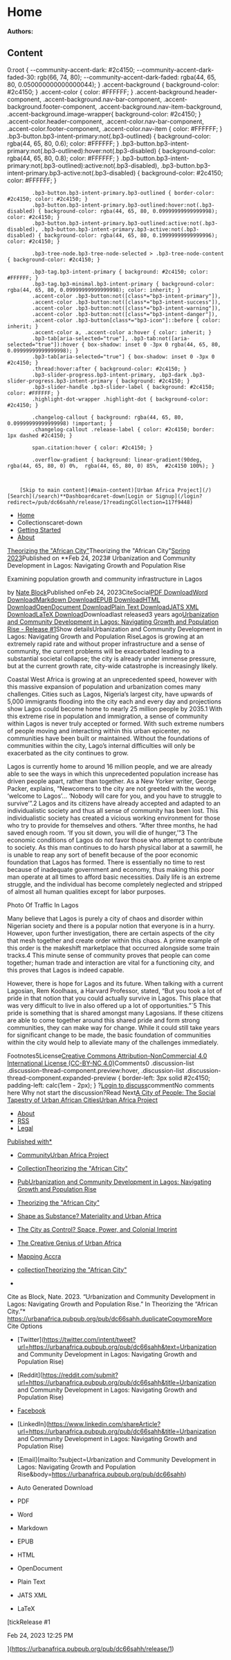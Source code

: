 # Home

**Authors:** 

## Content

0:root { 
			--community-accent-dark: #2c4150;
			--community-accent-dark-faded-30: rgb(66, 74, 80);
			--community-accent-dark-faded: rgba(44, 65, 80, 0.050000000000000044);
		}
			.accent-background { background-color: #2c4150; }
			.accent-color { color: #FFFFFF; }
			.accent-background.header-component, .accent-background.nav-bar-component, .accent-background.footer-component, .accent-background.nav-item-background, .accent-background.image-wrapper{ background-color: #2c4150; }
			.accent-color.header-component, .accent-color.nav-bar-component, .accent-color.footer-component, .accent-color.nav-item { color: #FFFFFF; }
			.bp3-button.bp3-intent-primary:not(.bp3-outlined) { background-color: rgba(44, 65, 80, 0.6); color: #FFFFFF; }
			.bp3-button.bp3-intent-primary:not(.bp3-outlined):hover:not(.bp3-disabled) { background-color: rgba(44, 65, 80, 0.8); color: #FFFFFF; }
			.bp3-button.bp3-intent-primary:not(.bp3-outlined):active:not(.bp3-disabled), .bp3-button.bp3-intent-primary.bp3-active:not(.bp3-disabled) { background-color: #2c4150; color: #FFFFFF; }

			.bp3-button.bp3-intent-primary.bp3-outlined { border-color: #2c4150; color: #2c4150; }
			.bp3-button.bp3-intent-primary.bp3-outlined:hover:not(.bp3-disabled) { background-color: rgba(44, 65, 80, 0.09999999999999998); color: #2c4150; }
			.bp3-button.bp3-intent-primary.bp3-outlined:active:not(.bp3-disabled), .bp3-button.bp3-intent-primary.bp3-active:not(.bp3-disabled) { background-color: rgba(44, 65, 80, 0.19999999999999996); color: #2c4150; }

			.bp3-tree-node.bp3-tree-node-selected > .bp3-tree-node-content { background-color: #2c4150; }

			.bp3-tag.bp3-intent-primary { background: #2c4150; color: #FFFFFF; }
			.bp3-tag.bp3-minimal.bp3-intent-primary { background-color: rgba(44, 65, 80, 0.09999999999999998); color: inherit; }
			.accent-color .bp3-button:not([class*="bp3-intent-primary"]),
			.accent-color .bp3-button:not([class*="bp3-intent-success"]),
			.accent-color .bp3-button:not([class*="bp3-intent-warning"]),
			.accent-color .bp3-button:not([class*="bp3-intent-danger"]),
			.accent-color .bp3-button[class*="bp3-icon"]::before { color: inherit; }
			.accent-color a, .accent-color a:hover { color: inherit; }
			.bp3-tab[aria-selected="true"], .bp3-tab:not([aria-selected="true"]):hover { box-shadow: inset 0 -3px 0 rgba(44, 65, 80, 0.09999999999999998); }
			.bp3-tab[aria-selected="true"] { box-shadow: inset 0 -3px 0 #2c4150; }
			.thread:hover:after { background-color: #2c4150; }
			.bp3-slider-progress.bp3-intent-primary, .bp3-dark .bp3-slider-progress.bp3-intent-primary { background: #2c4150; }
			.bp3-slider-handle .bp3-slider-label { background: #2c4150; color: #FFFFFF; }
			.highlight-dot-wrapper .highlight-dot { background-color: #2c4150; }

			.changelog-callout { background: rgba(44, 65, 80, 0.09999999999999998) !important; }
			.changelog-callout .release-label { color: #2c4150; border: 1px dashed #2c4150; }

			span.citation:hover { color: #2c4150; }

			.overflow-gradient { background: linear-gradient(90deg, rgba(44, 65, 80, 0) 0%,  rgba(44, 65, 80, 0) 85%,  #2c4150 100%); }

			
			
		[Skip to main content](#main-content)[Urban Africa Project](/)[Search](/search)**Dashboardcaret-down[Login or Signup](/login?redirect=/pub/dc66sahh/release/1?readingCollection=117f9448)
- [Home](/)
- Collectionscaret-down
- [Getting Started](/getting-started)
- [About](/about)

[Theorizing the "African City"](https://urbanafrica.pubpub.org/theorizing-the-african-city)Theorizing the "African City"[Spring 2023](https://urbanafrica.pubpub.org/spring-2023)Published on **Feb 24, 2023# Urbanization and Community Development in Lagos: Navigating Growth and Population Rise

Examining population growth and community infrastructure in Lagos

by [Nate Block](/user/nate-block)Published onFeb 24, 2023CiteSocial[PDF Download](https://s3.amazonaws.com/assets.pubpub.org/fflq97u0yex3d2l553uzoefeezrc7p5a.pdf)[Word Download](https://assets.pubpub.org/eejv7mqy/d8cc5572-9dd9-4ace-a215-34f01ff51efb.docx)[Markdown Download](https://assets.pubpub.org/zgc06klm/d8cc5572-9dd9-4ace-a215-34f01ff51efb.md)[EPUB Download](https://assets.pubpub.org/7zsv8u0c/d8cc5572-9dd9-4ace-a215-34f01ff51efb.epub)[HTML Download](https://assets.pubpub.org/f416p31w/d8cc5572-9dd9-4ace-a215-34f01ff51efb.html)[OpenDocument Download](https://assets.pubpub.org/knq4hxln/d8cc5572-9dd9-4ace-a215-34f01ff51efb.odt)[Plain Text Download](https://assets.pubpub.org/5d2kmj1v/d8cc5572-9dd9-4ace-a215-34f01ff51efb.txt)[JATS XML Download](https://assets.pubpub.org/arte47g3/d8cc5572-9dd9-4ace-a215-34f01ff51efb.xml)[LaTeX Download](https://assets.pubpub.org/z0kmohg7/d8cc5572-9dd9-4ace-a215-34f01ff51efb.tex)Downloadlast released3 years ago[Urbanization and Community Development in Lagos: Navigating Growth and Population Rise - Release #1](https://urbanafrica.pubpub.org/pub/dc66sahh/release/1)Show detailsUrbanization and Community Development in Lagos: Navigating Growth and Population RiseLagos is growing at an extremely rapid rate and without proper infrastructure and a sense of community, the current problems will be exacerbated leading to a substantial societal collapse; the city is already under immense pressure, but at the current growth rate, city-wide catastrophe is increasingly likely.

Coastal West Africa is growing at an unprecedented speed, however with this massive expansion of population and urbanization comes many challenges. Cities such as Lagos, Nigeria’s largest city, have upwards of 5,000 immigrants flooding into the city each and every day and projections show Lagos could become home to nearly 25 million people by 2035.1 With this extreme rise in population and immigration, a sense of community within Lagos is never truly accepted or formed. With such extreme numbers of people moving and interacting within this urban epicenter, no communities have been built or maintained. Without the foundations of communities within the city, Lago’s internal difficulties will only be exacerbated as the city continues to grow.

Lagos is currently home to around 16 million people, and we are already able to see the ways in which this unprecedented population increase has driven people apart, rather than together. As a New Yorker writer, George Packer, explains, “Newcomers to the city are not greeted with the words, ‘welcome to Lagos’... ‘Nobody will care for you, and you have to struggle to survive’”.2 Lagos and its citizens have already accepted and adapted to an individualistic society and thus all sense of community has been lost. This individualistic society has created a vicious working environment for those who try to provide for themselves and others. “After three months, he had saved enough room. ‘If you sit down, you will die of hunger,’”3 The economic conditions of Lagos do not favor those who attempt to contribute to society. As this man continues to do harsh physical labor at a sawmill, he is unable to reap any sort of benefit because of the poor economic foundation that Lagos has formed. There is essentially no time to rest because of inadequate government and economy, thus making this poor man operate at all times to afford basic necessities. Daily life is an extreme struggle, and the individual has become completely neglected and stripped of almost all human qualities except for labor purposes.

[](https://unsplash.com/photos/mxfzQRCBQ5M)Photo Of Traffic In Lagos

Many believe that Lagos is purely a city of chaos and disorder within Nigerian society and there is a popular notion that everyone is in a hurry. However, upon further investigation, there are certain aspects of the city that mesh together and create order within this chaos. A prime example of this order is the makeshift marketplace that occurred alongside some train tracks.4 This minute sense of community proves that people can come together; human trade and interaction are vital for a functioning city, and this proves that Lagos is indeed capable.

However, there is hope for Lagos and its future. When talking with a current Lagosian, Rem Koolhaas, a Harvard Professor, stated, “But you took a lot of pride in that notion that you could actually survive in Lagos. This place that was very difficult to live in also offered up a lot of opportunities.”`5 This pride is something that is shared amongst many Lagosians. If these citizens are able to come together around this shared pride and form strong communities, they can make way for change. While it could still take years for significant change to be made, the basic foundation of communities within the city would help to alleviate many of the challenges immediately.

Footnotes5License[Creative Commons Attribution-NonCommercial 4.0 International License (CC-BY-NC 4.0)](https://creativecommons.org/licenses/by-nc/4.0/)Comments0
					.discussion-list .discussion-thread-component.preview:hover,
					.discussion-list .discussion-thread-component.expanded-preview {
						border-left: 3px solid #2c4150;
						padding-left: calc(1em - 2px);
					}
				?[Login to discuss](/login?redirect=/pub/dc66sahh/release/1?readingCollection=117f9448)commentNo comments here Why not start the discussion?Read Next[A City of People: The Social Tapestry of Urban African Cities](https://urbanafrica.pubpub.org/pub/81tzzr1g?readingCollection=117f9448)[Urban Africa Project](/)
- [About](/about)
- [RSS](/rss.xml)
- [Legal](/legal)

[Published with*](https://www.pubpub.org)
- [CommunityUrban Africa Project](/dash)
- [CollectionTheorizing the "African City"](/dash/collection/theorizing-the-african-city)
- [PubUrbanization and Community Development in Lagos: Navigating Growth and Population Rise](/dash/pub/dc66sahh)

- [Theorizing the "African City"](/theorizing-the-african-city)
- [Shape as Substance? Materiality and Urban Africa](/shape-as-substance)
- [The City as Control? Space, Power, and Colonial Imprint](/the-city-as-control-space-power-and-colonial-imprint)
- [The Creative Genius of Urban Africa](/the-creative-genius-of-urban-africa)
- [Mapping Accra](/mapping-accra)

- [collectionTheorizing the "African City"](https://urbanafrica.pubpub.org/theorizing-the-african-city)
- 

Cite as  Block, Nate. 2023. “Urbanization and Community Development in Lagos: Navigating Growth and Population Rise.” In Theorizing the “African City.”* https://urbanafrica.pubpub.org/pub/dc66sahh.duplicateCopymoreMore Cite Options
- [Twitter](https://twitter.com/intent/tweet?url=https://urbanafrica.pubpub.org/pub/dc66sahh&text=Urbanization and Community Development in Lagos: Navigating Growth and Population Rise)
- [Reddit](https://reddit.com/submit?url=https://urbanafrica.pubpub.org/pub/dc66sahh&title=Urbanization and Community Development in Lagos: Navigating Growth and Population Rise)
- [Facebook](https://www.facebook.com/sharer.php?u=https://urbanafrica.pubpub.org/pub/dc66sahh)
- [LinkedIn](https://www.linkedin.com/shareArticle?url=https://urbanafrica.pubpub.org/pub/dc66sahh&title=Urbanization and Community Development in Lagos: Navigating Growth and Population Rise)
- [Email](mailto:?subject=Urbanization and Community Development in Lagos: Navigating Growth and Population Rise&body=https://urbanafrica.pubpub.org/pub/dc66sahh)

- Auto Generated Download
- PDF
- Word
- Markdown
- EPUB
- HTML
- OpenDocument
- Plain Text
- JATS XML
- LaTeX

[tickRelease #1

Feb 24, 2023 12:25 PM

](https://urbanafrica.pubpub.org/pub/dc66sahh/release/1)